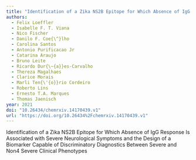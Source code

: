 ```yaml
---
title: "Identification of a Zika NS2B Epitope for Which Absence of IgG Response Is Associated with Severe Neurological Symptoms and the Design of a Biomarker Capable of Discriminatory Diagnostics Between Severe and Non4 Severe Clinical Phenotypes"
authors:
  - Felix Loeffler
  - Isabelle F. T. Viana
  - Nico Fischer
  - Danilo F. Coe{\^}lho
  - Carolina Santos
  - Antonio Purificacao Jr
  - Catarina Araujo
  - Bruno Leite
  - Ricardo Dur{\~{a}}es-Carvalho
  - Thereza Magalhaes
  - Clarice Morais
  - Marli Ten{\'{o}}rio Cordeiro
  - Roberto Lins
  - Ernesto T.A. Marques
  - Thomas Jaenisch
year: 2021
doi: "10.26434/chemrxiv.14170439.v1"
url: "https://doi.org/10.26434%2Fchemrxiv.14170439.v1"
---
```


Identification of a Zika NS2B Epitope for Which Absence of IgG Response Is Associated with Severe Neurological Symptoms and the Design of a Biomarker Capable of Discriminatory Diagnostics Between Severe and Non4 Severe Clinical Phenotypes
